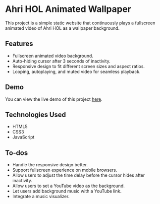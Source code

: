 # Ahri HOL Animated Wallpaper

This project is a simple static website that continuously plays a fullscreen animated video of Ahri HOL as a wallpaper background.

## Features
- Fullscreen animated video background.
- Auto-hiding cursor after 3 seconds of inactivity.
- Responsive design to fit different screen sizes and aspect ratios.
- Looping, autoplaying, and muted video for seamless playback.

## Demo
You can view the live demo of this project [here](https://dtdong08.github.io/ahri).

## Technologies Used
- HTML5
- CSS3
- JavaScript

## To-dos
- Handle the responsive design better.
- Support fullscreen experience on mobile browsers.
- Allow users to adjust the time delay before the cursor hides after inactivity.
- Allow users to set a YouTube video as the background.
- Let users add background music with a YouTube link.
- Integrate a music visualizer.
